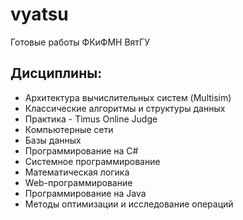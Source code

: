 # vyatsu
Готовые работы ФКиФМН ВятГУ

## Дисциплины:
- Архитектура вычислительных систем (Multisim)
- Классические алгоритмы и структуры данных
- Практика - Timus Online Judge
- Компьютерные сети
- Базы данных
- Программирование на C#
- Системное программирование
- Математическая логика
- Web-программирование
- Программирование на Java
- Методы оптимизации и исследование операций
